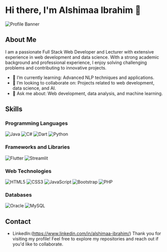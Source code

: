 # Hi there, I'm Alshimaa Ibrahim 👋

![Profile Banner](https://via.placeholder.com/800x200.png?text=Welcome+to+My+GitHub+Profile)

## About Me
I am a passionate Full Stack Web Developer and Lecturer with extensive experience in web development and data science. With a strong academic background and professional experience, I enjoy solving challenging problems and contributing to innovative projects.

- 🌱 I’m currently learning: Advanced NLP techniques and applications.
- 👯 I’m looking to collaborate on: Projects related to web development, data science, and AI.
- 💬 Ask me about: Web development, data analysis, and machine learning.

## Skills

### Programming Languages
![Java](https://img.shields.io/badge/-Java-007396?style=flat-square&logo=java&logoColor=white)
![C#](https://img.shields.io/badge/-C%23-239120?style=flat-square&logo=c-sharp&logoColor=white)
![Dart](https://img.shields.io/badge/-Dart-0175C2?style=flat-square&logo=dart&logoColor=white)
![Python](https://img.shields.io/badge/-Python-3776AB?style=flat-square&logo=python&logoColor=white)

### Frameworks and Libraries
![Flutter](https://img.shields.io/badge/-Flutter-02569B?style=flat-square&logo=flutter&logoColor=white)
![Streamlit](https://img.shields.io/badge/-Streamlit-FF4B4B?style=flat-square&logo=streamlit&logoColor=white)

### Web Technologies
![HTML5](https://img.shields.io/badge/-HTML5-E34F26?style=flat-square&logo=html5&logoColor=white)
![CSS3](https://img.shields.io/badge/-CSS3-1572B6?style=flat-square&logo=css3&logoColor=white)
![JavaScript](https://img.shields.io/badge/-JavaScript-F7DF1E?style=flat-square&logo=javascript&logoColor=black)
![Bootstrap](https://img.shields.io/badge/-Bootstrap-563D7C?style=flat-square&logo=bootstrap&logoColor=white)
![PHP](https://img.shields.io/badge/-PHP-777BB4?style=flat-square&logo=php&logoColor=white)

### Databases
![Oracle](https://img.shields.io/badge/-Oracle-F80000?style=flat-square&logo=oracle&logoColor=white)
![MySQL](https://img.shields.io/badge/-MySQL-4479A1?style=flat-square&logo=mysql&logoColor=white)

## Contact

- LinkedIn:(https://www.linkedin.com/in/alshimaa-ibrahim/)
Thank you for visiting my profile! Feel free to explore my repositories and reach out if you'd like to collaborate.
